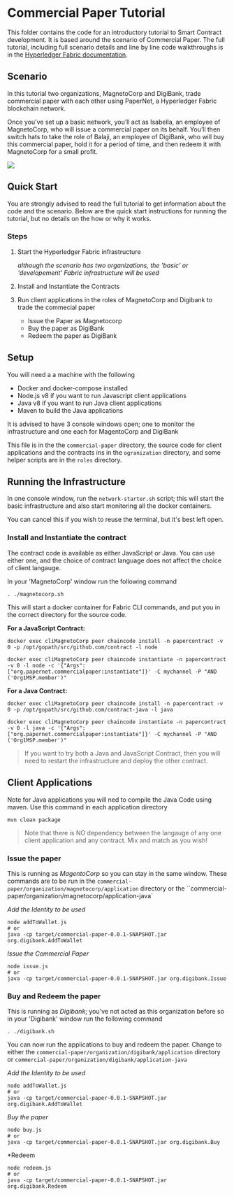 # Commercial Paper Tutorial

This folder contains the code for an introductory tutorial to Smart Contract development. It is based around the scenario of Commercial Paper.
The full tutorial, including full scenario details and line by line code walkthroughs is in the [Hyperledger Fabric documentation](https://hyperledger-fabric.readthedocs.io/en/release-1.4/tutorial/commercial_paper.html).

## Scenario

In this tutorial two organizations, MagnetoCorp and DigiBank, trade commercial paper with each other using PaperNet, a Hyperledger Fabric blockchain network.

Once you’ve set up a basic network, you’ll act as Isabella, an employee of MagnetoCorp, who will issue a commercial paper on its behalf. You’ll then switch hats to take the role of Balaji, an employee of DigiBank, who will buy this commercial paper, hold it for a period of time, and then redeem it with MagnetoCorp for a small profit.

![](https://hyperledger-fabric.readthedocs.io/en/release-1.4/_images/commercial_paper.diagram.1.png)

## Quick Start

You are strongly advised to read the full tutorial to get information about the code and the scenario. Below are the quick start instructions for running the tutorial, but no details on the how or why it works.

### Steps

1) Start the Hyperledger Fabric infrastructure

   _although the scenario has two organizations, the 'basic' or 'developement' Fabric infrastructure will be used_

2) Install and Instantiate the Contracts

3) Run client applications in the roles of MagnetoCorp and Digibank to trade the commecial paper

   - Issue the Paper as Magnetocorp
   - Buy the paper as DigiBank
   - Redeem the paper as DigiBank

## Setup

You will need a a machine with the following

- Docker and docker-compose installed
- Node.js v8 if you want to run Javascript client applications
- Java v8 if you want to run Java client applications
- Maven to build the Java applications

It is advised to have 3 console windows open; one to monitor the infrastructure and one each for MagentoCorp and DigiBank

This file is in the the `commercial-paper` directory, the source code for client applications and the contracts ins in the `ogranization` directory, and some helper scripts are in the `roles` directory.

## Running the Infrastructure

In one console window, run the `network-starter.sh` script; this will start the basic infrastructure and also start monitoring all the docker containers. 

You can cancel this if you wish to reuse the terminal, but it's best left open. 

### Install and Instantiate the contract

The contract code is available as either JavaScript or Java. You can use either one, and the choice of contract language does not affect the choice of client langauge.

In your 'MagnetoCorp' window run the following command

`. ./magnetocorp.sh`

This will start a docker container for Fabric CLI commands, and put you in the correct directory for the source code. 

**For a JavaScript Contract:**

```
docker exec cliMagnetoCorp peer chaincode install -n papercontract -v 0 -p /opt/gopath/src/github.com/contract -l node

docker exec cliMagnetoCorp peer chaincode instantiate -n papercontract -v 0 -l node -c '{"Args":["org.papernet.commercialpaper:instantiate"]}' -C mychannel -P "AND ('Org1MSP.member')"
```

**For a Java Contract:**

```
docker exec cliMagnetoCorp peer chaincode install -n papercontract -v 0 -p /opt/gopath/src/github.com/contract-java -l java

docker exec cliMagnetoCorp peer chaincode instantiate -n papercontract -v 0 -l java -c '{"Args":["org.papernet.commercialpaper:instantiate"]}' -C mychannel -P "AND ('Org1MSP.member')"
```
 
> If you want to try both a Java and JavaScript Contract, then you will need to restart the infrastructure and deploy the other contract. 

## Client Applications

Note for Java applications you will ned to compile the Java Code using maven.  Use this command in each application directory

```
mvn clean package
```

>  Note that there is NO dependency between the langauge of any one client application and any contract. Mix and match as you wish!

### Issue the paper 

This is running as *MagentoCorp* so you can stay in the same window. These commands are to be run in the 
`commercial-paper/organization/magnetocorp/application` directory or the ``commercial-paper/organization/magnetocorp/application-java`

*Add the Identity to be used*

```
node addToWallet.js
# or 
java -cp target/commercial-paper-0.0.1-SNAPSHOT.jar org.digibank.AddToWallet
```

*Issue the Commercial Paper*

```
node issue.js
# or 
java -cp target/commercial-paper-0.0.1-SNAPSHOT.jar org.digibank.Issue
```

### Buy and Redeem the paper

This is running as *Digibank*; you've not acted as this organization before so in your 'Digibank' window run the following command

`. ./digibank.sh` 

You can now run the applications to buy and redeem the paper. Change to either the 
`commercial-paper/organization/digibank/application` directory or  `commercial-paper/organization/digibank/application-java`

*Add the Identity to be used*

```
node addToWallet.js
# or 
java -cp target/commercial-paper-0.0.1-SNAPSHOT.jar org.digibank.AddToWallet
```

*Buy the paper*

```
node buy.js
# or
java -cp target/commercial-paper-0.0.1-SNAPSHOT.jar org.digibank.Buy
```

*Redeem 

```
node redeem.js
# or 
java -cp target/commercial-paper-0.0.1-SNAPSHOT.jar org.digibank.Redeem
```
